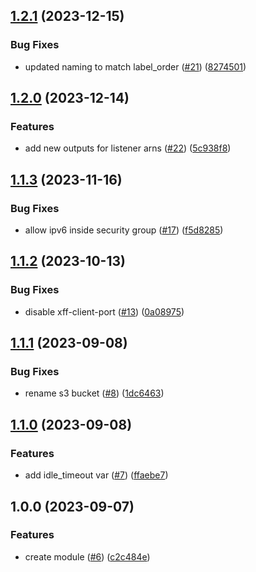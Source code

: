 ## [1.2.1](https://github.com/justtrackio/terraform-aws-alb/compare/v1.2.0...v1.2.1) (2023-12-15)


### Bug Fixes

* updated naming to match label_order ([#21](https://github.com/justtrackio/terraform-aws-alb/issues/21)) ([8274501](https://github.com/justtrackio/terraform-aws-alb/commit/8274501dc069ce41f2255afcae32386b740e7731))

## [1.2.0](https://github.com/justtrackio/terraform-aws-alb/compare/v1.1.3...v1.2.0) (2023-12-14)


### Features

* add new outputs for listener arns ([#22](https://github.com/justtrackio/terraform-aws-alb/issues/22)) ([5c938f8](https://github.com/justtrackio/terraform-aws-alb/commit/5c938f8862a9c28bb80f790c65e1bf8065bbc049))

## [1.1.3](https://github.com/justtrackio/terraform-aws-alb/compare/v1.1.2...v1.1.3) (2023-11-16)


### Bug Fixes

* allow ipv6 inside security group ([#17](https://github.com/justtrackio/terraform-aws-alb/issues/17)) ([f5d8285](https://github.com/justtrackio/terraform-aws-alb/commit/f5d8285bacef903aecdf66fa3845228da152952a))

## [1.1.2](https://github.com/justtrackio/terraform-aws-alb/compare/v1.1.1...v1.1.2) (2023-10-13)


### Bug Fixes

* disable xff-client-port ([#13](https://github.com/justtrackio/terraform-aws-alb/issues/13)) ([0a08975](https://github.com/justtrackio/terraform-aws-alb/commit/0a089753f726b9e7b5132e7ba23bd0c6c1b1ac79))

## [1.1.1](https://github.com/justtrackio/terraform-aws-alb/compare/v1.1.0...v1.1.1) (2023-09-08)


### Bug Fixes

* rename s3 bucket ([#8](https://github.com/justtrackio/terraform-aws-alb/issues/8)) ([1dc6463](https://github.com/justtrackio/terraform-aws-alb/commit/1dc6463c0e7db897d0cedb00bf6a00b8ea69a18b))

## [1.1.0](https://github.com/justtrackio/terraform-aws-alb/compare/v1.0.0...v1.1.0) (2023-09-08)


### Features

* add idle_timeout var ([#7](https://github.com/justtrackio/terraform-aws-alb/issues/7)) ([ffaebe7](https://github.com/justtrackio/terraform-aws-alb/commit/ffaebe740be0aa115e1a625211e372697ddf7aba))

## 1.0.0 (2023-09-07)


### Features

* create module ([#6](https://github.com/justtrackio/terraform-aws-alb/issues/6)) ([c2c484e](https://github.com/justtrackio/terraform-aws-alb/commit/c2c484eee65dc4c0d2d3b1779429bfad2d3240e5))

